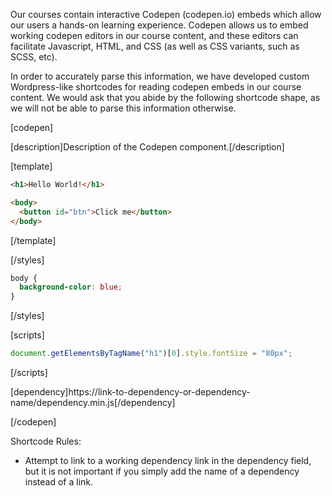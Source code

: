 Our courses contain interactive Codepen (codepen.io) embeds which allow our users a hands-on learning experience. Codepen allows us to embed working codepen editors in our course content, and these editors can facilitate Javascript, HTML, and CSS (as well as CSS variants, such as SCSS, etc). 

In order to accurately parse this information, we have developed custom Wordpress-like shortcodes for reading codepen embeds in our course content. We would ask that you abide by the following shortcode shape, as we will not be able to parse this information otherwise. 

<!-- Example CodePen Shortcode -->
[codepen]

[description]Description of the Codepen component.[/description]

[template]
```html
<h1>Hello World!</h1>

<body>
  <button id="btn">Click me</button>
</body>
```
[/template]

[/styles]
```css
body {
  background-color: blue;
}
```
[/styles]

[scripts]
```javascript
document.getElementsByTagName("h1")[0].style.fontSize = "80px";
```
[/scripts]

[dependency]https://link-to-dependency-or-dependency-name/dependency.min.js[/dependency]

[/codepen]

<!-- End Example CodePen Shortcode -->


Shortcode Rules:
- Attempt to link to a working dependency link in the dependency field, but it is not important if you simply add the name of a dependency instead of a link. 

